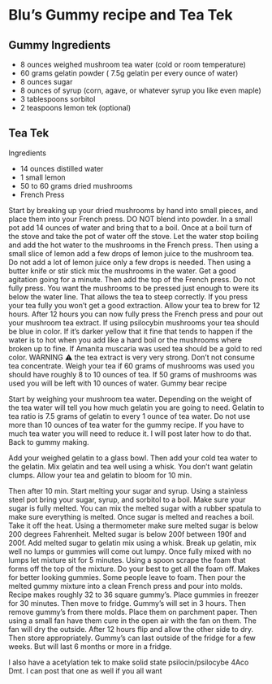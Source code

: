 # Blu’s Gummy recipe and Tea Tek


## Gummy Ingredients 

* 8 ounces weighed mushroom tea water (cold or room temperature)
* 60 grams gelatin powder ( 7.5g gelatin per every ounce of water)
* 8 ounces sugar
* 8 ounces of syrup (corn, agave, or whatever syrup you like even maple)
* 3 tablespoons sorbitol
* 2 teaspoons lemon tek (optional)

## Tea Tek

Ingredients 

* 14 ounces distilled water
* 1 small lemon
* 50 to 60 grams dried mushrooms 
* French Press 

Start by breaking up your dried mushrooms by hand into small pieces, and place them into your French press. DO NOT blend into powder. In a small pot add 14 ounces of water and bring that to a boil. Once at a boil turn of the stove and take the pot of water off the stove. Let the water stop boiling and add the hot water to the mushrooms in the French press. Then using a small slice of lemon add a few drops of lemon juice to the mushroom tea. Do not add a lot of lemon juice only a few drops is needed. Then using a butter knife or stir stick mix the mushrooms in the water. Get a good agitation going for a minute. Then add the top of the French press. Do not fully press. You want the mushrooms to be pressed just enough to were its below the water line. That allows the tea to steep correctly. If you press your tea fully you won’t get a good extraction. Allow your tea to brew for 12 hours. 
After 12 hours you can now fully press the French press and pour out your mushroom tea extract. If using psilocybin mushrooms your tea should be blue in color. If it’s darker yellow that it fine that tends to happen if the water is to hot when you add like a hard boil or the mushrooms where broken up to fine. If Amanita muscaria was used tea should be a gold to red color. WARNING ⚠️ the tea extract is very very strong. Don’t not consume tea concentrate. 
Weigh your tea if 60 grams of mushrooms was used you should have roughly 8 to 10 ounces of tea. If 50 grams of mushrooms was used you will be left with 10 ounces of water.
Gummy bear recipe 

Start by weighing your mushroom tea water. Depending on the weight of the tea water will tell you how much gelatin you are going to need. Gelatin to tea ratio is 7.5 grams of gelatin to every 1 ounce of tea water. Do not use more than 10 ounces of tea water for the gummy recipe. If you have to much tea water you will need to reduce it. I will post later how to do that. Back to gummy making. 

Add your weighed gelatin to a glass bowl. Then add your cold tea water to the gelatin. Mix gelatin and tea well using a whisk. You don’t want gelatin clumps. Allow your tea and gelatin to bloom for 10 min. 

Then after 10 min. Start melting your sugar and syrup. Using a stainless steel pot bring your sugar, syrup, and sorbitol to a boil. Make sure your sugar is fully melted. You can mix the melted sugar with a rubber spatula to make sure everything is melted. Once sugar is melted and reaches a boil. Take it off the heat. Using a thermometer make sure melted sugar is below 200 degrees Fahrenheit. Melted sugar is below 200f between 190f and 200f. Add melted sugar to gelatin mix using a whisk. Break up gelatin, mix well no lumps or gummies will come out lumpy. Once fully mixed with no lumps let mixture sit for 5 minutes. Using a spoon scrape the foam that forms off the top of the mixture. Do your best to get all the foam off. Makes for better looking gummies. Some people leave to foam. Then pour the melted gummy mixture into a clean French press and pour into molds. Recipe makes roughly 32 to 36 square gummy’s. Place gummies in freezer for 30 minutes. Then move to fridge. Gummy’s will set in 3 hours. Then remove gummy’s from there molds. Place them on parchment paper. Then using a small fan have them cure in the open air with the fan on them. The fan will dry the outside. After 12 hours flip and allow the other side to dry. Then store appropriately. Gummy’s can last outside of the fridge for a few weeks. But will last 6 months or more in a fridge.


I also have a acetylation tek to make solid state psilocin/psilocybe 4Aco Dmt. I can post that one as well if you all want
